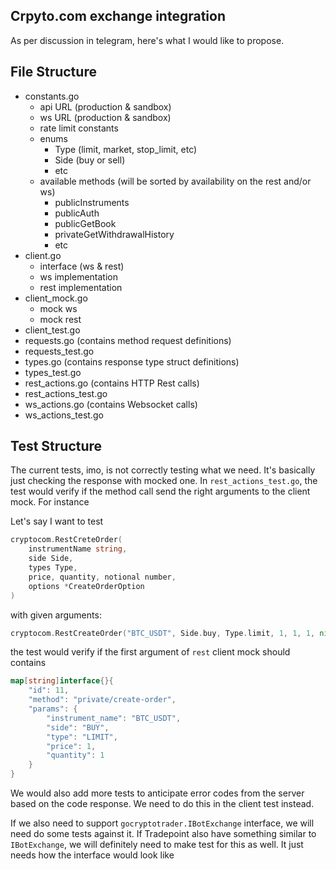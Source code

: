 ## Crpyto.com exchange integration
As per discussion in telegram, here's what I would like to propose.

## File Structure
  - constants.go
    - api URL (production & sandbox)
    - ws URL (production & sandbox)
    - rate limit constants
    - enums
      - Type (limit, market, stop_limit, etc)
      - Side (buy or sell)
      - etc
    - available methods (will be sorted by availability on the rest and/or ws)
      - publicInstruments
      - publicAuth
      - publicGetBook
      - privateGetWithdrawalHistory
      - etc
  - client.go
    - interface (ws & rest)
    - ws implementation
    - rest implementation
  - client_mock.go 
    - mock ws
    - mock rest
  - client_test.go
  - requests.go (contains method request definitions)
  - requests_test.go
  - types.go (contains response type struct definitions)
  - types_test.go
  - rest_actions.go (contains HTTP Rest calls)
  - rest_actions_test.go
  - ws_actions.go (contains Websocket calls)
  - ws_actions_test.go
  
## Test Structure

The current tests, imo, is not correctly testing what we need. 
It's basically just checking the response with mocked one.
In `rest_actions_test.go`, the test would verify if the method call send the right arguments to the client mock. For instance

Let's say I want to test 
```go
cryptocom.RestCreteOrder(
	instrumentName string, 
	side Side, 
	types Type, 
	price, quantity, notional number, 
	options *CreateOrderOption
)
```
with given arguments:
```go
cryptocom.RestCreateOrder("BTC_USDT", Side.buy, Type.limit, 1, 1, 1, nil)
```
the test would verify if the first argument of `rest` client mock should contains 
```go
map[string]interface{}{
    "id": 11,
    "method": "private/create-order",
    "params": {
        "instrument_name": "BTC_USDT",
        "side": "BUY",
        "type": "LIMIT",
        "price": 1,
        "quantity": 1
    }
}
```

We would also add more tests to anticipate error codes from the server based on the code response. 
We need to do this in the client test instead. 

If we also need to support `gocryptotrader.IBotExchange` interface, we will need do some tests against it.
If Tradepoint also have something similar to `IBotExchange`, we will definitely need to make test for this as well. It just needs how the interface would look like